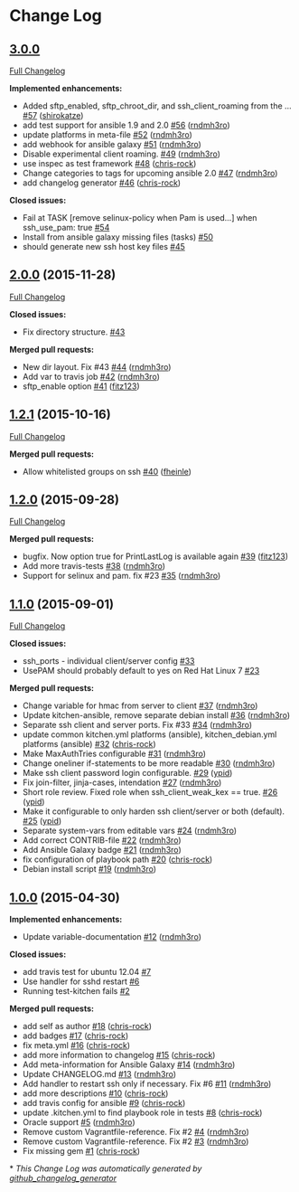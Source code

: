 # Change Log

## [3.0.0](https://github.com/hardening-io/ansible-ssh-hardening/tree/HEAD)

[Full Changelog](https://github.com/hardening-io/ansible-ssh-hardening/compare/2.0.0...HEAD)

**Implemented enhancements:**

- Added sftp\_enabled, sftp\_chroot\_dir, and ssh\_client\_roaming from the … [\#57](https://github.com/hardening-io/ansible-ssh-hardening/pull/57) ([shirokatze](https://github.com/shirokatze))
- add test support for ansible 1.9 and 2.0 [\#56](https://github.com/hardening-io/ansible-ssh-hardening/pull/56) ([rndmh3ro](https://github.com/rndmh3ro))
- update platforms in meta-file [\#52](https://github.com/hardening-io/ansible-ssh-hardening/pull/52) ([rndmh3ro](https://github.com/rndmh3ro))
- add webhook for ansible galaxy [\#51](https://github.com/hardening-io/ansible-ssh-hardening/pull/51) ([rndmh3ro](https://github.com/rndmh3ro))
- Disable experimental client roaming. [\#49](https://github.com/hardening-io/ansible-ssh-hardening/pull/49) ([rndmh3ro](https://github.com/rndmh3ro))
- use inspec as test framework [\#48](https://github.com/hardening-io/ansible-ssh-hardening/pull/48) ([chris-rock](https://github.com/chris-rock))
- Change categories to tags for upcoming ansible 2.0 [\#47](https://github.com/hardening-io/ansible-ssh-hardening/pull/47) ([rndmh3ro](https://github.com/rndmh3ro))
- add changelog generator [\#46](https://github.com/hardening-io/ansible-ssh-hardening/pull/46) ([chris-rock](https://github.com/chris-rock))

**Closed issues:**

- Fail at TASK \[remove selinux-policy when Pam is used...\] when ssh\_use\_pam: true [\#54](https://github.com/hardening-io/ansible-ssh-hardening/issues/54)
- Install from ansible galaxy missing files \(tasks\) [\#50](https://github.com/hardening-io/ansible-ssh-hardening/issues/50)
- should generate new ssh host key files [\#45](https://github.com/hardening-io/ansible-ssh-hardening/issues/45)

## [2.0.0](https://github.com/hardening-io/ansible-ssh-hardening/tree/2.0.0) (2015-11-28)
[Full Changelog](https://github.com/hardening-io/ansible-ssh-hardening/compare/1.2.1...2.0.0)

**Closed issues:**

- Fix directory structure. [\#43](https://github.com/hardening-io/ansible-ssh-hardening/issues/43)

**Merged pull requests:**

- New dir layout. Fix \#43 [\#44](https://github.com/hardening-io/ansible-ssh-hardening/pull/44) ([rndmh3ro](https://github.com/rndmh3ro))
- Add var to travis job [\#42](https://github.com/hardening-io/ansible-ssh-hardening/pull/42) ([rndmh3ro](https://github.com/rndmh3ro))
- sftp\_enable option [\#41](https://github.com/hardening-io/ansible-ssh-hardening/pull/41) ([fitz123](https://github.com/fitz123))

## [1.2.1](https://github.com/hardening-io/ansible-ssh-hardening/tree/1.2.1) (2015-10-16)
[Full Changelog](https://github.com/hardening-io/ansible-ssh-hardening/compare/1.2.0...1.2.1)

**Merged pull requests:**

- Allow whitelisted groups on ssh [\#40](https://github.com/hardening-io/ansible-ssh-hardening/pull/40) ([fheinle](https://github.com/fheinle))

## [1.2.0](https://github.com/hardening-io/ansible-ssh-hardening/tree/1.2.0) (2015-09-28)
[Full Changelog](https://github.com/hardening-io/ansible-ssh-hardening/compare/1.1.0...1.2.0)

**Merged pull requests:**

- bugfix. Now option true for PrintLastLog is available again [\#39](https://github.com/hardening-io/ansible-ssh-hardening/pull/39) ([fitz123](https://github.com/fitz123))
- Add more travis-tests [\#38](https://github.com/hardening-io/ansible-ssh-hardening/pull/38) ([rndmh3ro](https://github.com/rndmh3ro))
- Support for selinux and pam. fix \#23 [\#35](https://github.com/hardening-io/ansible-ssh-hardening/pull/35) ([rndmh3ro](https://github.com/rndmh3ro))

## [1.1.0](https://github.com/hardening-io/ansible-ssh-hardening/tree/1.1.0) (2015-09-01)
[Full Changelog](https://github.com/hardening-io/ansible-ssh-hardening/compare/1.0.0...1.1.0)

**Closed issues:**

- ssh\_ports - individual client/server config [\#33](https://github.com/hardening-io/ansible-ssh-hardening/issues/33)
- UsePAM should probably default to yes on Red Hat Linux 7 [\#23](https://github.com/hardening-io/ansible-ssh-hardening/issues/23)

**Merged pull requests:**

- Change variable for hmac from server to client [\#37](https://github.com/hardening-io/ansible-ssh-hardening/pull/37) ([rndmh3ro](https://github.com/rndmh3ro))
- Update kitchen-ansible, remove separate debian install [\#36](https://github.com/hardening-io/ansible-ssh-hardening/pull/36) ([rndmh3ro](https://github.com/rndmh3ro))
- Separate ssh client and server ports. Fix \#33 [\#34](https://github.com/hardening-io/ansible-ssh-hardening/pull/34) ([rndmh3ro](https://github.com/rndmh3ro))
- update common kitchen.yml platforms \(ansible\), kitchen\_debian.yml platforms \(ansible\) [\#32](https://github.com/hardening-io/ansible-ssh-hardening/pull/32) ([chris-rock](https://github.com/chris-rock))
- Make MaxAuthTries configurable [\#31](https://github.com/hardening-io/ansible-ssh-hardening/pull/31) ([rndmh3ro](https://github.com/rndmh3ro))
- Change oneliner if-statements to be more readable [\#30](https://github.com/hardening-io/ansible-ssh-hardening/pull/30) ([rndmh3ro](https://github.com/rndmh3ro))
- Make ssh client password login configurable. [\#29](https://github.com/hardening-io/ansible-ssh-hardening/pull/29) ([ypid](https://github.com/ypid))
- Fix join-filter, jinja-cases, intendation [\#27](https://github.com/hardening-io/ansible-ssh-hardening/pull/27) ([rndmh3ro](https://github.com/rndmh3ro))
- Short role review. Fixed role when ssh\_client\_weak\_kex == true. [\#26](https://github.com/hardening-io/ansible-ssh-hardening/pull/26) ([ypid](https://github.com/ypid))
- Make it configurable to only harden ssh client/server or both \(default\). [\#25](https://github.com/hardening-io/ansible-ssh-hardening/pull/25) ([ypid](https://github.com/ypid))
- Separate system-vars from editable vars [\#24](https://github.com/hardening-io/ansible-ssh-hardening/pull/24) ([rndmh3ro](https://github.com/rndmh3ro))
- Add correct CONTRIB-file [\#22](https://github.com/hardening-io/ansible-ssh-hardening/pull/22) ([rndmh3ro](https://github.com/rndmh3ro))
- Add Ansible Galaxy badge [\#21](https://github.com/hardening-io/ansible-ssh-hardening/pull/21) ([rndmh3ro](https://github.com/rndmh3ro))
- fix configuration of playbook path [\#20](https://github.com/hardening-io/ansible-ssh-hardening/pull/20) ([chris-rock](https://github.com/chris-rock))
- Debian install script [\#19](https://github.com/hardening-io/ansible-ssh-hardening/pull/19) ([rndmh3ro](https://github.com/rndmh3ro))

## [1.0.0](https://github.com/hardening-io/ansible-ssh-hardening/tree/1.0.0) (2015-04-30)
**Implemented enhancements:**

- Update variable-documentation [\#12](https://github.com/hardening-io/ansible-ssh-hardening/pull/12) ([rndmh3ro](https://github.com/rndmh3ro))

**Closed issues:**

- add travis test for ubuntu 12.04 [\#7](https://github.com/hardening-io/ansible-ssh-hardening/issues/7)
- Use handler for sshd restart [\#6](https://github.com/hardening-io/ansible-ssh-hardening/issues/6)
- Running test-kitchen fails [\#2](https://github.com/hardening-io/ansible-ssh-hardening/issues/2)

**Merged pull requests:**

- add self as author [\#18](https://github.com/hardening-io/ansible-ssh-hardening/pull/18) ([chris-rock](https://github.com/chris-rock))
- add badges [\#17](https://github.com/hardening-io/ansible-ssh-hardening/pull/17) ([chris-rock](https://github.com/chris-rock))
- fix meta.yml [\#16](https://github.com/hardening-io/ansible-ssh-hardening/pull/16) ([chris-rock](https://github.com/chris-rock))
- add more information to changelog [\#15](https://github.com/hardening-io/ansible-ssh-hardening/pull/15) ([chris-rock](https://github.com/chris-rock))
- Add meta-information for Ansible Galaxy [\#14](https://github.com/hardening-io/ansible-ssh-hardening/pull/14) ([rndmh3ro](https://github.com/rndmh3ro))
- Update CHANGELOG.md [\#13](https://github.com/hardening-io/ansible-ssh-hardening/pull/13) ([rndmh3ro](https://github.com/rndmh3ro))
- Add handler to restart ssh only if necessary. Fix \#6 [\#11](https://github.com/hardening-io/ansible-ssh-hardening/pull/11) ([rndmh3ro](https://github.com/rndmh3ro))
- add more descriptions [\#10](https://github.com/hardening-io/ansible-ssh-hardening/pull/10) ([chris-rock](https://github.com/chris-rock))
- add travis config for ansible [\#9](https://github.com/hardening-io/ansible-ssh-hardening/pull/9) ([chris-rock](https://github.com/chris-rock))
- update .kitchen.yml to find playbook role in tests [\#8](https://github.com/hardening-io/ansible-ssh-hardening/pull/8) ([chris-rock](https://github.com/chris-rock))
- Oracle support [\#5](https://github.com/hardening-io/ansible-ssh-hardening/pull/5) ([rndmh3ro](https://github.com/rndmh3ro))
-  Remove custom Vagrantfile-reference. Fix \#2 [\#4](https://github.com/hardening-io/ansible-ssh-hardening/pull/4) ([rndmh3ro](https://github.com/rndmh3ro))
- Remove custom Vagrantfile-reference. Fix \#2 [\#3](https://github.com/hardening-io/ansible-ssh-hardening/pull/3) ([rndmh3ro](https://github.com/rndmh3ro))
- Fix missing gem [\#1](https://github.com/hardening-io/ansible-ssh-hardening/pull/1) ([chris-rock](https://github.com/chris-rock))



\* *This Change Log was automatically generated by [github_changelog_generator](https://github.com/skywinder/Github-Changelog-Generator)*
